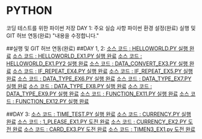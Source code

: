 # PYTHON
코딩 테스트를 위한 파이썬 저장
DAY 1: 주요 실습 사항 파이썬 환경 설정(완료) 실행 및 GIT 허브 연동(완료)
"내용을 수정합니다."

##실행 및 GIT 허브 연동(완료)
##DAY 1, 2:
[소스 코드 : HELLOWORLD.PY 실행 완료](https://github.com/kimthbo/PYTHON/blob/main/DAY1-2/HELLOWORLD.py)
[소스 코드 : HELLOWORLD_EX1.PY 실행 완료](https://github.com/kimthbo/PYTHON/blob/main/DAY1-2/HELLOWORLD_EX1.py)
[소스 코드 : HELLOWORLD_EX1.PY2 실행 완료](https://github.com/kimthbo/PYTHON/blob/main/DAY1-2/DATE_INPUT_EX2.py)
[소스 코드 : DATA_CONVERT_EX3.PY 실행 완료](https://github.com/kimthbo/PYTHON/blob/main/DAY1-2/DATA_CONVERT_EX3.py)
[소스 코드 : IF_REPEAT_EX4.PY 실행 완료](https://github.com/kimthbo/PYTHON/blob/main/DAY1-2/IF_REPEAT_EX4.py)
[소스 코드 : IF_REPEAT_EX5.PY 실행 완료](https://github.com/kimthbo/PYTHON/blob/main/DAY1-2/IF_REPEAT_EX5.py)
[소스 코드 : DATA_TYPE_EX6.PY 실행 완료](https://github.com/kimthbo/PYTHON/blob/main/DAY1-2/DATA_TYPE_EX6.py)
[소스 코드 : DATA_TYPE_EX7.PY 실행 완료](https://github.com/kimthbo/PYTHON/blob/main/DAY1-2/DATA_TYPE_EX7.py)
[소스 코드 : DATA_TYPE_EX8.PY 실행 완료](https://github.com/kimthbo/PYTHON/blob/main/DAY1-2/DATA_TYPE_EX8.py)
[소스 코드 : DATA_TYPE_EX9.PY 실행 완료](https://github.com/kimthbo/PYTHON/blob/main/DAY1-2/DATA_TYPE_EX9.py)
[소스 코드 : FUNCTION_EX11.PY 실행 완료](https://github.com/kimthbo/PYTHON/blob/main/DAY1-2/FUNCTION_EX11.py)
[소스 코드 : FUNCTION_EX12.PY 실행 완료](https://github.com/kimthbo/PYTHON/blob/main/DAY1-2/FUNCTION_EX12.py)

##DAY 3:
[소스 코드 : TIME_TEST.PY 실행 완료](https://github.com/kimthbo/PYTHON/blob/main/DAY3/TIIME_TEST.py)
[소스 코드 : CURRENCY.PY 실행 완료](https://github.com/kimthbo/PYTHON/blob/main/DAY3/CURRENCY.py)
[소스 코드 : 1_PLEASE_EX1.PY 도전 완료](https://github.com/kimthbo/PYTHON/blob/main/DAY3/1_PLEASE_EX1.py)
[소스 코드 : CURRENCY_EX2.PY 도전 완료](https://github.com/kimthbo/PYTHON/blob/main/DAY3/CURRENCY_EX2_1.py)
[소스 코드 : CARD_EX3.PY 도전 완료](https://github.com/kimthbo/PYTHON/blob/main/DAY3/CARD_EX3.py)
[소스 코드 : TIMEN3_EX1.py 도전 완료](https://github.com/kimthbo/PYTHON/blob/main/DAY4/TIMEN3_EX1.py)